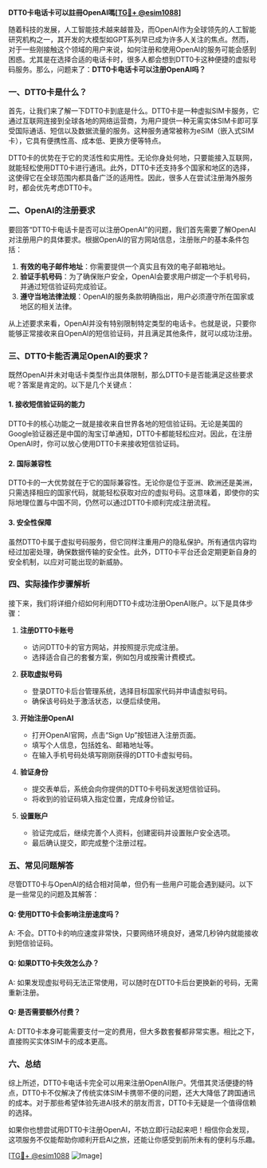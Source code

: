 **DTT0卡电话卡可以註冊OpenAI嗎[[TG💪+ @esim1088](https://t.me/s/esim1088)]**

随着科技的发展，人工智能技术越来越普及，而OpenAI作为全球领先的人工智能研究机构之一，其开发的大模型如GPT系列早已成为许多人关注的焦点。然而，对于一些刚接触这个领域的用户来说，如何注册和使用OpenAI的服务可能会感到困惑。尤其是在选择合适的电话卡时，很多人都会想到DTT0卡这种便捷的虚拟号码服务。那么，问题来了：**DTT0卡电话卡可以注册OpenAI吗？**

### 一、DTT0卡是什么？

首先，让我们来了解一下DTT0卡到底是什么。DTT0卡是一种虚拟SIM卡服务，它通过互联网连接到全球各地的网络运营商，为用户提供一种无需实体SIM卡即可享受国际通话、短信以及数据流量的服务。这种服务通常被称为eSIM（嵌入式SIM卡），它具有便携性高、成本低、更换方便等特点。

DTT0卡的优势在于它的灵活性和实用性。无论你身处何地，只要能接入互联网，就能轻松使用DTT0卡进行通讯。此外，DTT0卡还支持多个国家和地区的选择，这使得它在全球范围内都具备广泛的适用性。因此，很多人在尝试注册海外服务时，都会优先考虑DTT0卡。

### 二、OpenAI的注册要求

要回答“DTT0卡电话卡是否可以注册OpenAI”的问题，我们首先需要了解OpenAI对注册用户的具体要求。根据OpenAI的官方网站信息，注册账户的基本条件包括：

1. **有效的电子邮件地址**：你需要提供一个真实且有效的电子邮箱地址。
2. **验证手机号码**：为了确保账户安全，OpenAI会要求用户绑定一个手机号码，并通过短信验证码完成验证。
3. **遵守当地法律法规**：OpenAI的服务条款明确指出，用户必须遵守所在国家或地区的相关法律。

从上述要求来看，OpenAI并没有特别限制特定类型的电话卡。也就是说，只要你能够正常接收来自OpenAI的短信验证码，并且满足其他条件，就可以成功注册。

### 三、DTT0卡能否满足OpenAI的要求？

既然OpenAI并未对电话卡类型作出具体限制，那么DTT0卡是否能满足这些要求呢？答案是肯定的。以下是几个关键点：

#### 1. 接收短信验证码的能力

DTT0卡的核心功能之一就是接收来自世界各地的短信验证码。无论是美国的Google验证器还是中国的淘宝订单通知，DTT0卡都能轻松应对。因此，在注册OpenAI时，你可以放心使用DTT0卡来接收短信验证码。

#### 2. 国际兼容性

DTT0卡的一大优势就在于它的国际兼容性。无论你是位于亚洲、欧洲还是美洲，只需选择相应的国家代码，就能轻松获取对应的虚拟号码。这意味着，即使你的实际地理位置与中国不同，仍然可以通过DTT0卡顺利完成注册流程。

#### 3. 安全性保障

虽然DTT0卡属于虚拟号码服务，但它同样注重用户的隐私保护。所有通信内容均经过加密处理，确保数据传输的安全性。此外，DTT0卡平台还会定期更新自身的安全机制，以应对可能出现的新威胁。

### 四、实际操作步骤解析

接下来，我们将详细介绍如何利用DTT0卡成功注册OpenAI账户。以下是具体步骤：

1. **注册DTT0卡账号**
   - 访问DTT0卡的官方网站，并按照提示完成注册。
   - 选择适合自己的套餐方案，例如包月或按需计费模式。

2. **获取虚拟号码**
   - 登录DTT0卡后台管理系统，选择目标国家代码并申请虚拟号码。
   - 确保该号码处于激活状态，以便后续使用。

3. **开始注册OpenAI**
   - 打开OpenAI官网，点击“Sign Up”按钮进入注册页面。
   - 填写个人信息，包括姓名、邮箱地址等。
   - 在输入手机号码处填写刚刚获得的DTT0卡虚拟号码。

4. **验证身份**
   - 提交表单后，系统会向你提供的DTT0卡号码发送短信验证码。
   - 将收到的验证码填入指定位置，完成身份验证。

5. **设置账户**
   - 验证完成后，继续完善个人资料，创建密码并设置账户安全选项。
   - 最后确认提交，即完成整个注册过程。

### 五、常见问题解答

尽管DTT0卡与OpenAI的结合相对简单，但仍有一些用户可能会遇到疑问。以下是一些常见的问题及其解答：

#### Q: 使用DTT0卡会影响注册速度吗？
A: 不会。DTT0卡的响应速度非常快，只要网络环境良好，通常几秒钟内就能接收到短信验证码。

#### Q: 如果DTT0卡失效怎么办？
A: 如果发现虚拟号码无法正常使用，可以随时在DTT0卡后台更换新的号码，无需重新注册。

#### Q: 是否需要额外付费？
A: DTT0卡本身可能需要支付一定的费用，但大多数套餐都非常实惠。相比之下，直接购买实体SIM卡的成本更高。

### 六、总结

综上所述，DTT0卡电话卡完全可以用来注册OpenAI账户。凭借其灵活便捷的特点，DTT0卡不仅解决了传统实体SIM卡携带不便的问题，还大大降低了跨国通讯的成本。对于那些希望体验先进AI技术的朋友而言，DTT0卡无疑是一个值得信赖的选择。

如果你也想尝试用DTT0卡注册OpenAI，不妨立即行动起来吧！相信你会发现，这项服务不仅能帮助你顺利开启AI之旅，还能让你感受到前所未有的便利与乐趣。

[[TG💪+ @esim1088](https://t.me/s/esim1088) ![Image](https://i.postimg.cc/4NQfJmqS/Snipaste-2025-05-13-00-14-12.png)]